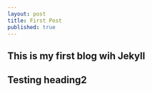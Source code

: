 ```yaml
---
layout: post
title: First Post
published: true
---
```


## This is my first blog wih Jekyll

## Testing heading2
